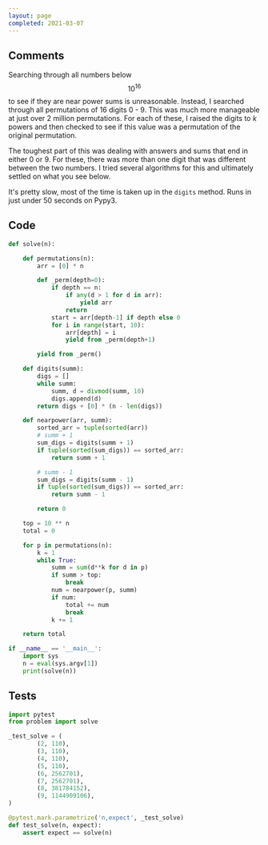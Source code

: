 ```yaml
---
layout: page
completed: 2021-03-07
---
```


## Comments

Searching through all numbers below $$10^{16}$$ to see if they are near power
sums is unreasonable.  Instead, I searched through all permutations of 16
digits 0 - 9.  This was much more manageable at just over 2 million
permutations.  For each of these, I raised the digits to _k_ powers and then
checked to see if this value was a permutation of the original permutation.

The toughest part of this was dealing with answers and sums that end in either
0 or 9.  For these, there was more than one digit that was different between
the two numbers.  I tried several algorithms for this and ultimately settled on
what you see below.

It's pretty slow, most of the time is taken up in the `digits` method.  Runs in
just under 50 seconds on Pypy3.

## Code

```python
def solve(n):

    def permutations(n):
        arr = [0] * n

        def _perm(depth=0):
            if depth == n:
                if any(d > 1 for d in arr):
                    yield arr
                return
            start = arr[depth-1] if depth else 0
            for i in range(start, 10):
                arr[depth] = i
                yield from _perm(depth+1)

        yield from _perm()

    def digits(summ):
        digs = []
        while summ:
            summ, d = divmod(summ, 10)
            digs.append(d)
        return digs + [0] * (n - len(digs))

    def nearpower(arr, summ):
        sorted_arr = tuple(sorted(arr))
        # summ + 1
        sum_digs = digits(summ + 1)
        if tuple(sorted(sum_digs)) == sorted_arr:
            return summ + 1

        # summ - 1
        sum_digs = digits(summ - 1)
        if tuple(sorted(sum_digs)) == sorted_arr:
            return summ - 1

        return 0

    top = 10 ** n
    total = 0

    for p in permutations(n):
        k = 1
        while True:
            summ = sum(d**k for d in p)
            if summ > top:
                break
            num = nearpower(p, summ)
            if num:
                total += num
                break
            k += 1

    return total

if __name__ == '__main__':
    import sys
    n = eval(sys.argv[1])
    print(solve(n))
```

## Tests

```python
import pytest
from problem import solve

_test_solve = (
        (2, 110),
        (3, 110),
        (4, 110),
        (5, 110),
        (6, 2562701),
        (7, 2562701),
        (8, 381784152),
        (9, 1144909106),
)

@pytest.mark.parametrize('n,expect', _test_solve)
def test_solve(n, expect):
    assert expect == solve(n)
```
